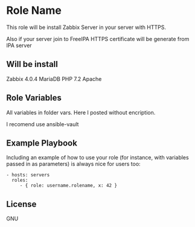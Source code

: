 Role Name
=========

This role will be install Zabbix Server in your server with HTTPS.

Also if your server join to FreeIPA HTTPS certificate will be generate from IPA server 

Will be install 
--------------
Zabbix 4.0.4
MariaDB
PHP 7.2
Apache

Role Variables
--------------
All variables in folder vars.
Here I posted without encription.

I recomend use ansible-vault



Example Playbook
----------------

Including an example of how to use your role (for instance, with variables passed in as parameters) is always nice for users too:

    - hosts: servers
      roles:
         - { role: username.rolename, x: 42 }

License
-------

GNU

